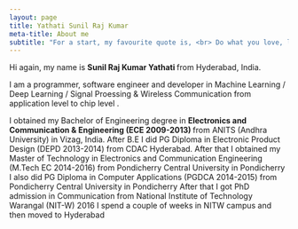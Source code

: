 ```yaml
---
layout: page
title: Yathati Sunil Raj Kumar
meta-title: About me
subtitle: "For a start, my favourite quote is, <br> Do what you love, love what you do."
---
```


<div id="aboutme-section">

<p class="about-text">
<span class="fa fa-briefcase about-icon"></span>
  Hi again, my name is <strong>Sunil Raj Kumar Yathati </strong> from Hyderabad, India.
</p>

<p class="about-text">
<span class="fa fa-code about-icon"></span>
I am a programmer, software engineer and developer in Machine Learning / Deep Learning / Signal Proessing & Wireless Communication from application level to chip level .
</p>

<p class="about-text">
<span class="fa fa-graduation-cap about-icon"></span>
I obtained my Bachelor of Engineering degree in <strong>Electronics and Communication & Engineering (ECE 2009-2013) </strong>from ANITS (Andhra University) in Vizag, India.
After B.E I did PG Diploma in Electronic Product Design (DEPD 2013-2014) from CDAC Hyderabad.
After that I obtained my Master of Technology in Electronics and Communication Engineering (M.Tech EC 2014-2016) from Pondicherry Central University in Pondicherry 
I also did PG Diploma in Computer Applications (PGDCA 2014-2015) from Pondicherry Central University in Pondicherry
After that I got PhD admission in Communication from National Institute of Technology Warangal (NIT-W) 2016 I spend a couple of weeks in NITW campus and then moved to Hyderabad
</p>




